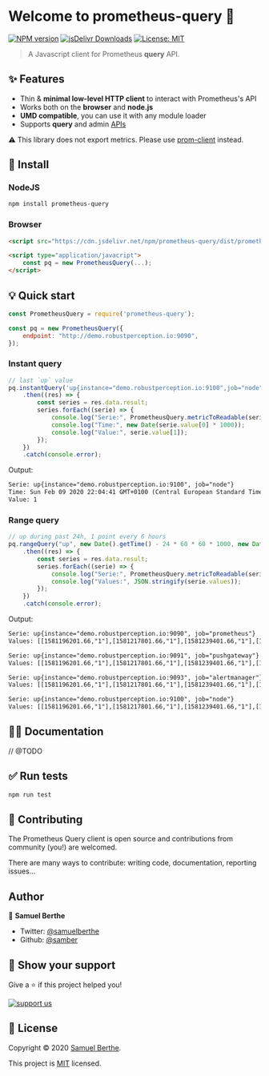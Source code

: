 
# Welcome to prometheus-query  👋
[![NPM version](https://img.shields.io/npm/v/prometheus-query.svg?style=flat-square)](https://npmjs.org/package/prometheus-query)
<a href="https://www.jsdelivr.com/package/npm/prometheus-query"><img src="https://data.jsdelivr.com/v1/package/npm/prometheus-query/badge" alt="jsDelivr Downloads"></img></a>
[![License: MIT](https://img.shields.io/badge/License-MIT-yellow.svg)](#)

> A Javascript client for Prometheus **query** API.

## ✨ Features

- Thin & **minimal low-level HTTP client** to interact with Prometheus's API
- Works both on the **browser** and **node.js**
- **UMD compatible**, you can use it with any module loader
- Supports **query** and admin [APIs](https://prometheus.io/docs/prometheus/latest/querying/api/)

⚠️ This library does not export metrics. Please use [prom-client](https://github.com/siimon/prom-client) instead.

## 🚀 Install

### NodeJS

```sh
npm install prometheus-query
```

### Browser

```html
<script src="https://cdn.jsdelivr.net/npm/prometheus-query/dist/prometheus-query.umd.min.js"></script>

<script type="application/javacript">
	const pq = new PrometheusQuery(...);
</script>
```

## 💡 Quick start

```js
const PrometheusQuery = require('prometheus-query');

const pq = new PrometheusQuery({
    endpoint: "http://demo.robustperception.io:9090",
});
```

### Instant query

```js
// last `up` value
pq.instantQuery('up{instance="demo.robustperception.io:9100",job="node"}')
    .then((res) => {
        const series = res.data.result;
        series.forEach((serie) => {
            console.log("Serie:", PrometheusQuery.metricToReadable(serie.metric));
            console.log("Time:", new Date(serie.value[0] * 1000));
            console.log("Value:", serie.value[1]);
        });
    })
    .catch(console.error);
```

Output:

```txt
Serie: up{instance="demo.robustperception.io:9100", job="node"}
Time: Sun Feb 09 2020 22:04:41 GMT+0100 (Central European Standard Time)
Value: 1
```

### Range query

```js
// up during past 24h, 1 point every 6 hours
pq.rangeQuery("up", new Date().getTime() - 24 * 60 * 60 * 1000, new Date(), 6 * 60 * 60)
    .then((res) => {
        const series = res.data.result;
        series.forEach((serie) => {
            console.log("Serie:", PrometheusQuery.metricToReadable(serie.metric));
            console.log("Values:", JSON.stringify(serie.values));
        });
    })
    .catch(console.error);
```

Output:

```txt
Serie: up{instance="demo.robustperception.io:9090", job="prometheus"}
Values: [[1581196201.66,"1"],[1581217801.66,"1"],[1581239401.66,"1"],[1581261001.66,"1"],[1581282601.66,"1"]]

Serie: up{instance="demo.robustperception.io:9091", job="pushgateway"}
Values: [[1581196201.66,"1"],[1581217801.66,"1"],[1581239401.66,"1"],[1581261001.66,"1"],[1581282601.66,"1"]]

Serie: up{instance="demo.robustperception.io:9093", job="alertmanager"}
Values: [[1581196201.66,"1"],[1581217801.66,"1"],[1581239401.66,"1"],[1581261001.66,"1"],[1581282601.66,"1"]]

Serie: up{instance="demo.robustperception.io:9100", job="node"}
Values: [[1581196201.66,"1"],[1581217801.66,"1"],[1581239401.66,"1"],[1581261001.66,"1"],[1581282601.66,"1"]]
```

## 🏋️‍♂️ Documentation

// @TODO

## ✅ Run tests

```sh
npm run test
```

## 🤝 Contributing

The Prometheus Query client is open source and contributions from community (you!) are welcomed.

There are many ways to contribute: writing code, documentation, reporting issues...

## Author

👤 **Samuel Berthe**

* Twitter: [@samuelberthe](https://twitter.com/samuelberthe)
* Github: [@samber](https://github.com/samber)

## 💫 Show your support

Give a ⭐️ if this project helped you!

[![support us](https://c5.patreon.com/external/logo/become_a_patron_button.png)](https://www.patreon.com/samber)

## 📝 License

Copyright © 2020 [Samuel Berthe](https://github.com/samber).

This project is [MIT](https://github.com/samber/prometheus-query-js/blob/master/LICENSE) licensed.
